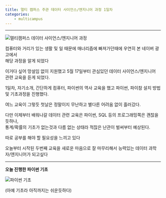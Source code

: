 ```yaml
---
title: 멀티 캠퍼스 주관 데이터 사이언스/엔지니어 과정 1일차
categories:
    - multicampus
---
```

---

![멀티캠퍼스 데이터 사이언스/엔지니어 과정](https://user-images.githubusercontent.com/84296244/118451245-024f5980-b730-11eb-830b-2422cb52b551.jpg)

컴퓨터와 거리가 있는 생활 및 일 때문에 매너리즘에 빠져가던때에 우연히 본 네이버 광고에서  
해당 과정을 알게 되었다

이거다 싶어 망설임 없이 지원했고 5월 17일부터 관심있던 데이터 사이언스/엔지니어 관련 교육을 듣게 되었다.

1일차, 자기소개, 간단하게 컴퓨터, 파이썬의 역사 교육을 했고 파이썬, 파이참 설치 방법 및 기초과정을 진행했다.

여느 교육이 그렇듯 첫날은 정말이지 무난하고 별다른 어려움 없이 흘러갔다.

다만 이제부터 배워나갈 데이터 관련 교육은 파이썬, SQL 등의 프로그래밍쪽은 괜찮을듯하나,   
통계/확률의 기초가 없는것과 다름 없는 상태라 적잖은 난관이 벌써부터 예상된다.

따로 공부를 해야 할 필요성을 느끼고 있다

오늘부터 시작된 두번째 교육을 새로운 마음으로 잘 마무리해서 능력있는 데이터 과학자/엔지니어가 되고싶다

---
**오늘 진행한 파이썬 기초**  

![파이썬 기초](https://user-images.githubusercontent.com/84296244/118452719-6292cb00-b731-11eb-95d1-cc8b9a770c97.PNG)

(아예 기초라 아직까지는 쉬운듯하다)


